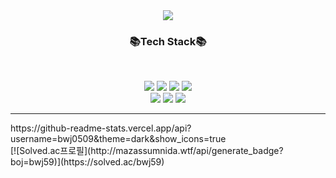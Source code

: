 <div align="center">
  <img align="center" src="https://capsule-render.vercel.app/api?type=waving&color=auto&height=250&section=header&text=WOOJIN&fontSize=90" />
</div>





<h3 align="center"> 📚Tech Stack📚 </h3>
<br>
<p align="center">
  <img src="https://img.shields.io/badge/HTML5-E34F26?style=flat-square&logo=JavaScript&logoColor=white"/>
  <img src="https://img.shields.io/badge/CSS3-1572B6?style=flat-square&logo=css3&logoColor=white"/>
  <img src="https://img.shields.io/badge/JavaScript-F7DF1E?style=flat-square&logo=JavaScript&logoColor=white"/>
  <img src="https://img.shields.io/badge/Python-3766AB?style=flat-square&logo=Python&logoColor=white"/>
  <br/>
  <img src="https://img.shields.io/badge/React-61DAFB?style=flat-square&logo=React&logoColor=white"/>
  <img src="https://img.shields.io/badge/styled%20components-DB7093?style=flat-square&logo=styled-components&logoColor=white"/>
  <img src="https://img.shields.io/badge/Git-F05032?style=flat-square&logo=Git&logoColor=white"/></a>
<p>


<hr>

<div>https://github-readme-stats.vercel.app/api?username=bwj0509&theme=dark&show_icons=true</div>  
<div>[![Solved.ac프로필](http://mazassumnida.wtf/api/generate_badge?boj=bwj59)](https://solved.ac/bwj59)</div>

